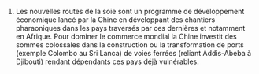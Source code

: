1. Les nouvelles routes de la soie sont un programme de développement économique lancé par la Chine en développant des chantiers pharaoniques dans les pays traversés par ces dernières et notamment en Afrique. Pour dominer le commerce mondial la Chine investit des sommes colossales dans la construction ou la transformation de ports (exemple Colombo au Sri Lanca) de voies ferrées (reliant Addis-Abeba à Djibouti) rendant dépendants ces pays déjà vulnérables.